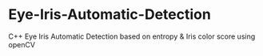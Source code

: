 Eye-Iris-Automatic-Detection
============================

C++ Eye Iris Automatic Detection based on entropy &amp; Iris color score using openCV
